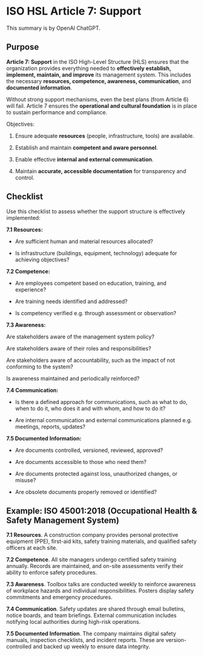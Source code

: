# ISO HSL Article 7: Support

This summary is by OpenAI ChatGPT.

## Purpose

**Article 7: Support** in the ISO High-Level Structure (HLS) ensures that the
organization provides everything needed to **effectively establish, implement,
maintain, and improve** its management system. This includes the necessary
**resources, competence, awareness, communication**, and **documented
information**.

Without strong support mechanisms, even the best plans (from Article 6) will
fail. Article 7 ensures the **operational and cultural foundation** is in place
to sustain performance and compliance.

Objectives:

1. Ensure adequate **resources** (people, infrastructure, tools) are available.

2. Establish and maintain **competent and aware personnel**.

3. Enable effective **internal and external communication**.

4. Maintain **accurate, accessible documentation** for transparency and control.

## Checklist

Use this checklist to assess whether the support structure is effectively
implemented:

**7.1 Resources:**

* Are sufficient human and material resources allocated?

* Is infrastructure (buildings, equipment, technology) adequate for achieving
  objectives?

**7.2 Competence:**

* Are employees competent based on education, training, and experience?

* Are training needs identified and addressed?

* Is competency verified e.g. through assessment or observation?

**7.3 Awareness:**

Are stakeholders aware of the management system policy?

Are stakeholders aware of their roles and responsibilities?

Are stakeholders aware of accountability, such as the impact of not conforming
to the system?

Is awareness maintained and periodically reinforced?

**7.4 Communication:**

* Is there a defined approach for communications, such as what to do, when to do
  it, who does it and with whom, and how to do it?

* Are internal communication and external communications planned e.g. meetings,
  reports, updates?

**7.5 Documented Information:**

* Are documents controlled, versioned, reviewed, approved?

* Are documents accessible to those who need them?

* Are documents protected against loss, unauthorized changes, or misuse?

* Are obsolete documents properly removed or identified?

## Example: ISO 45001:2018 (Occupational Health & Safety Management System)

**7.1 Resources**. A construction company provides personal protective equipment
(PPE), first-aid kits, safety training materials, and qualified safety officers
at each site.

**7.2 Competence**. All site managers undergo certified safety training
annually. Records are maintained, and on-site assessments verify their ability
to enforce safety procedures.

**7.3 Awareness**. Toolbox talks are conducted weekly to reinforce awareness of
workplace hazards and individual responsibilities. Posters display safety
commitments and emergency procedures.

**7.4 Communication**. Safety updates are shared through email bulletins, notice
boards, and team briefings. External communication includes notifying local
authorities during high-risk operations.

**7.5 Documented Information**. The company maintains digital safety manuals,
inspection checklists, and incident reports. These are version-controlled and
backed up weekly to ensure data integrity.
